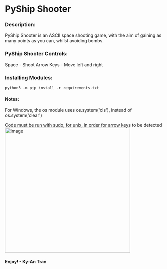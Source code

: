 # PyShip Shooter
### Description:
PyShip Shooter is an ASCII space shooting game, with the aim of gaining as many points as you can, whilst avoiding bombs.
### PyShip Shooter Controls:
Space - Shoot
Arrow Keys - Move left and right
### Installing Modules:
    python3 -m pip install -r requirements.txt
#### Notes: 
For Windows, the os module uses os.system('cls'), instead of os.system('clear')

Code must be run with sudo, for unix, in order for arrow keys to be detected
<img width="400" alt="image" src="https://user-images.githubusercontent.com/87473241/200122206-ca3a1248-57b6-4861-8c92-e456ee7b2f0c.png">

#### Enjoy! - Ky-An Tran

